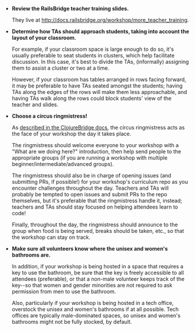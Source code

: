 * **Review the RailsBridge teacher training slides.**
  
  They live at http://docs.railsbridge.org/workshop/more_teacher_training.

* **Determine how TAs should approach students, taking into account the layout of your classroom.** 

  For example, if your classroom space is large enough to do so, it's usually preferable to seat students in clusters, which help facilitate discussion. In this case, it's best to divide the TAs, (informally) assigning them to assist a cluster or two at a time. 

  However, if your classroom has tables arranged in rows facing forward, it may be preferable to have TAs seated amongst the students; having TAs along the edges of the rows will make them less approachable, and having TAs walk along the rows could block students' view of the teacher and slides.

* **Choose a circus ringmistress!**

  As [described in the ClojureBridge docs](https://github.com/intuedge/Railsbridge-docs/wiki/Three-Main-Roles), the circus ringmistress acts as the face of your workshop the day it takes place.

  The ringmistress should welcome everyone to your workshop with a "What are we doing here?" introduction, then help send people to the appropriate groups (if you are running a workshop with multiple beginner/intermediate/advanced groups).
 
  The ringmistress should also be in charge of opening issues (and submitting PRs, if possible!) for your workshop's curriculum repo as you encounter challenges throughout the day. Teachers and TAs will probably be tempted to open issues and submit PRs to the repo themselves, but it's preferable that the ringmistress handle it, instead; teachers and TAs should stay focused on helping attendees learn to code!

  Finally, throughout the day, the ringmistress should announce to the group when food is being served, breaks should be taken, etc., so that the workshop can stay on track.

* **Make sure all volunteers know where the unisex and women's bathrooms are.**

  In addition, if your workshop is being hosted in a space that requires a key to use the bathroom, be sure that the key is freely accessible to all attendees (preferable), or that a non-male volunteer keeps track of the key--so that women and gender minorities are not required to ask permission from men to use the bathroom.

  Also, particularly if your workshop is being hosted in a tech office, overstock the unisex and women's bathrooms if at all possible. Tech offices are typically male-dominated spaces, so unisex and women's bathrooms might not be fully stocked, by default.